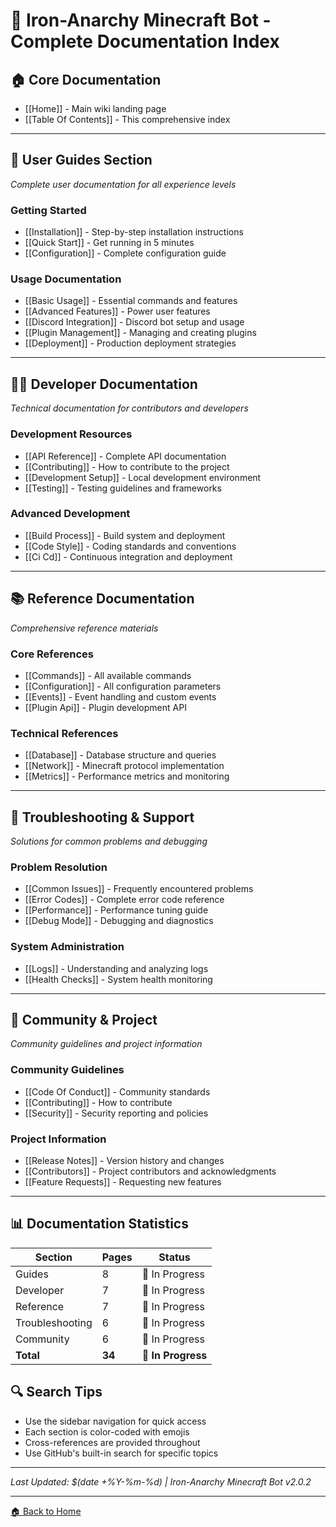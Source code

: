 # 📖 Iron-Anarchy Minecraft Bot - Complete Documentation Index

## 🏠 Core Documentation

- [[Home]] - Main wiki landing page
- [[Table Of Contents]] - This comprehensive index

---

## 🎯 User Guides Section

*Complete user documentation for all experience levels*

### Getting Started

- [[Installation]] - Step-by-step installation instructions
- [[Quick Start]] - Get running in 5 minutes
- [[Configuration]] - Complete configuration guide

### Usage Documentation

- [[Basic Usage]] - Essential commands and features
- [[Advanced Features]] - Power user features
- [[Discord Integration]] - Discord bot setup and usage
- [[Plugin Management]] - Managing and creating plugins
- [[Deployment]] - Production deployment strategies

---

## 👨‍💻 Developer Documentation

*Technical documentation for contributors and developers*

### Development Resources

- [[API Reference]] - Complete API documentation
- [[Contributing]] - How to contribute to the project
- [[Development Setup]] - Local development environment
- [[Testing]] - Testing guidelines and frameworks

### Advanced Development

- [[Build Process]] - Build system and deployment
- [[Code Style]] - Coding standards and conventions
- [[Ci Cd]] - Continuous integration and deployment

---

## 📚 Reference Documentation

*Comprehensive reference materials*

### Core References

- [[Commands]] - All available commands
- [[Configuration]] - All configuration parameters
- [[Events]] - Event handling and custom events
- [[Plugin Api]] - Plugin development API

### Technical References

- [[Database]] - Database structure and queries
- [[Network]] - Minecraft protocol implementation
- [[Metrics]] - Performance metrics and monitoring

---

## 🔧 Troubleshooting & Support

*Solutions for common problems and debugging*

### Problem Resolution

- [[Common Issues]] - Frequently encountered problems
- [[Error Codes]] - Complete error code reference
- [[Performance]] - Performance tuning guide
- [[Debug Mode]] - Debugging and diagnostics

### System Administration

- [[Logs]] - Understanding and analyzing logs
- [[Health Checks]] - System health monitoring

---

## 🤝 Community & Project

*Community guidelines and project information*

### Community Guidelines

- [[Code Of Conduct]] - Community standards
- [[Contributing]] - How to contribute
- [[Security]] - Security reporting and policies

### Project Information

- [[Release Notes]] - Version history and changes
- [[Contributors]] - Project contributors and acknowledgments
- [[Feature Requests]] - Requesting new features

---

## 📊 Documentation Statistics

| Section | Pages | Status |
|---------|-------|--------|
| Guides | 8 | 🔄 In Progress |
| Developer | 7 | 🔄 In Progress |
| Reference | 7 | 🔄 In Progress |
| Troubleshooting | 6 | 🔄 In Progress |
| Community | 6 | 🔄 In Progress |
| **Total** | **34** | **🔄 In Progress** |

## 🔍 Search Tips

- Use the sidebar navigation for quick access
- Each section is color-coded with emojis
- Cross-references are provided throughout
- Use GitHub's built-in search for specific topics

---

*Last Updated: $(date +%Y-%m-%d) | Iron-Anarchy Minecraft Bot v2.0.2*

---

[🏠 Back to Home](Home.md)
